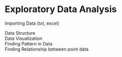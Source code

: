 # Exploratory Data Analysis
Importing Data (txt, excel)

Data Structure<br>
Data Visualization<br>
Finding Pattern in Data<br>
Finding Relationship between point data
